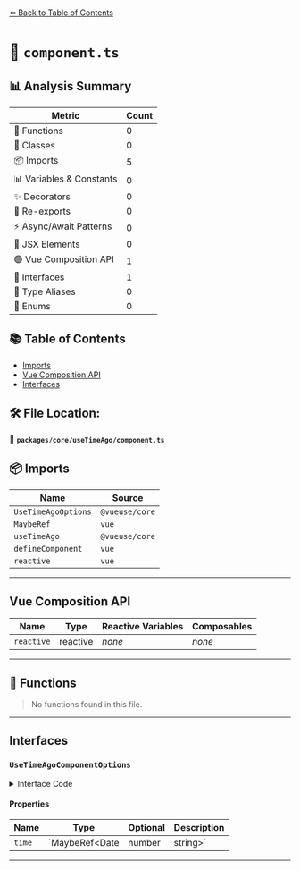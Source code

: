 [⬅️ Back to Table of Contents](../../../index.md)

# 📄 `component.ts`

## 📊 Analysis Summary

| Metric | Count |
|--------|-------|
| 🔧 Functions | 0 |
| 🧱 Classes | 0 |
| 📦 Imports | 5 |
| 📊 Variables & Constants | 0 |
| ✨ Decorators | 0 |
| 🔄 Re-exports | 0 |
| ⚡ Async/Await Patterns | 0 |
| 💠 JSX Elements | 0 |
| 🟢 Vue Composition API | 1 |
| 📐 Interfaces | 1 |
| 📑 Type Aliases | 0 |
| 🎯 Enums | 0 |

## 📚 Table of Contents

- [Imports](#imports)
- [Vue Composition API](#vue-composition-api)
- [Interfaces](#interfaces)

## 🛠️ File Location:
📂 **`packages/core/useTimeAgo/component.ts`**

## 📦 Imports

| Name | Source |
|------|--------|
| `UseTimeAgoOptions` | `@vueuse/core` |
| `MaybeRef` | `vue` |
| `useTimeAgo` | `@vueuse/core` |
| `defineComponent` | `vue` |
| `reactive` | `vue` |


---

## Vue Composition API

| Name | Type | Reactive Variables | Composables |
|------|------|-------------------|-------------|
| `reactive` | reactive | *none* | *none* |


---

## 🔧 Functions

> No functions found in this file.


---

## Interfaces

### `UseTimeAgoComponentOptions`

<details><summary>Interface Code</summary>

```ts
interface UseTimeAgoComponentOptions extends Omit<UseTimeAgoOptions<true>, 'controls'> {
  time: MaybeRef<Date | number | string>
}
```
</details>

#### Properties

| Name | Type | Optional | Description |
|------|------|----------|-------------|
| `time` | `MaybeRef<Date | number | string>` | ✗ |  |


---